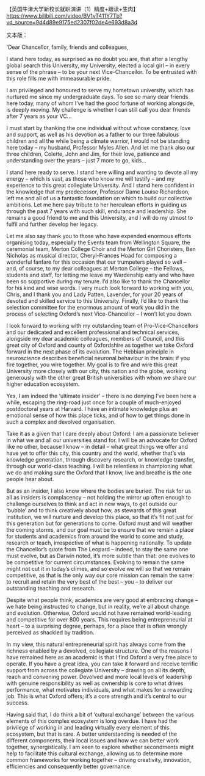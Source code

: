 【英国牛津大学新校长就职演讲（1）精度+跟读+生肉】 https://www.bilibili.com/video/BV1vT411Y7Tb?vd_source=9d4d89e9175ed2307f02de4e693d8a3d

文本版：

'Dear Chancellor, family, friends and colleagues, 

I stand here today, as surprised as no doubt you are, that after a lengthy global search this University, my University, elected a local girl – in every sense of the phrase – to be your next Vice-Chancellor. To be entrusted with this role fills me with immeasurable pride. 

I am privileged and honoured to serve my hometown university, which has nurtured me since my undergraduate days. To see so many dear friends here today, many of whom I’ve had the good fortune of working alongside, is deeply moving. My challenge is whether I can still call you dear friends after 7 years as your VC… 

I must start by thanking the one individual without whose constancy, love and support, as well as his devotion as a father to our three fabulous children and all the while being a climate warrior, I would not be standing here today – my husband, Professor Myles Allen. And let me thank also our three children, Colette, John and Jim, for their love, patience and understanding over the years – just 7 more to go, kids… 

I stand here ready to serve. I stand here willing and wanting to devote all my energy – which is vast, as those who know me will testify – and my experience to this great collegiate University. And I stand here confident in the knowledge that my predecessor, Professor Dame Louise Richardson, left me and all of us a fantastic foundation on which to build our collective ambitions. Let me here pay tribute to her herculean efforts in guiding us through the past 7 years with such skill, endurance and leadership. She remains a good friend to me and this University, and I will do my utmost to fulfil and further develop her legacy.  

Let me also say thank you to those who have expended enormous efforts organising today, especially the Events team from Wellington Square, the ceremonial team, Merton College Choir and the Merton Girl Choristers, Ben Nicholas as musical director, Cheryl-Frances Hoad for composing a wonderful fanfare for this occasion that our trumpeters played so well – and, of course, to my dear colleagues at Merton College – the Fellows, students and staff, for letting me leave my Wardenship early and who have been so supportive during my tenure. I’d also like to thank the Chancellor for his kind and wise words. I very much look forward to working with you, Chris, and I thank you and Lady Patten, Lavender, for your 20 years of devoted and skilled service to this University. Finally, I’d like to thank the selection committee for the enormous amount of work you did in the process of selecting Oxford’s next Vice-Chancellor – I won’t let you down. 

I look forward to working with my outstanding team of Pro-Vice-Chancellors and our dedicated and excellent professional and technical services, alongside my dear academic colleagues, members of Council, and this great city of Oxford and county of Oxfordshire as together we take Oxford forward in the next phase of its evolution. The Hebbian principle in neuroscience describes beneficial neuronal behaviour in the brain: if you fire together, you wire together. My goal is to fire and wire this great University more closely with our city, this nation and the globe, working generously with the other great British universities with whom we share our higher education ecosystem. 

Yes, I am indeed the ‘ultimate insider’ – there is no denying I’ve been here a while, escaping the ring-road just once for a couple of much-enjoyed postdoctoral years at Harvard. I have an intimate knowledge plus an emotional sense of how this place ticks, and of how to get things done in such a complex and devolved organisation.  

Take it as a given that I care deeply about Oxford: I am a passionate believer in what we and all our universities stand for. I will be an advocate for Oxford like no other, because I know – in detail – what great things we offer and have yet to offer this city, this country and the world, whether that’s via knowledge generation, through discovery research, or knowledge transfer, through our world-class teaching. I will be relentless in championing what we do and making sure the Oxford that I know, live and breathe is the one people hear about. 

But as an insider, I also know where the bodies are buried. The risk for us all as insiders is complacency – not holding the mirror up often enough to challenge ourselves to think and act in new ways, to get outside our ‘bubble’ and to think creatively about how, as stewards of this great institution, we will nurture and develop this place, so that it’s fit not just for this generation but for generations to come. Oxford must and will weather the coming storms, and our goal must be to ensure that we remain a place for students and academics from around the world to come and study, research or teach, irrespective of what is happening nationally. To update the Chancellor’s quote from The Leopard – indeed, to stay the same one must evolve, but as Darwin noted, it’s more subtle than that: one evolves to be competitive for current circumstances. Evolving to remain the same might not cut it in today’s climes, and so evolve we will so that we remain competitive, as that is the only way our core mission can remain the same: to recruit and retain the very best of the best – you – to deliver our outstanding teaching and research. 

Despite what people think, academics are very good at embracing change – we hate being instructed to change, but in reality, we’re all about change and evolution. Otherwise, Oxford would not have remained world-leading and competitive for over 800 years. This requires being entrepreneurial at heart – to a surprising degree, perhaps, for a place that is often wrongly perceived as shackled by tradition. 

In my view, this natural entrepreneurial spirit has always come from the richness enabled by a devolved, collegiate structure. One of the reasons I have remained here as an academic is that I find Oxford a very free place to operate. If you have a great idea, you can take it forward and receive terrific support from across the collegiate University – drawing on all its depth, reach and convening power. Devolved and more local levels of leadership with genuine responsibility as well as ownership is core to what drives performance, what motivates individuals, and what makes for a rewarding job. This is what Oxford offers; it’s a core strength and it’s central to our success. 

Having said that, I do think a bit of ‘cultural exchange’ between the various elements of this complex ecosystem is long overdue. I have had the privilege of working in and leading virtually every element of this ecosystem, but that is rare. A better understanding is needed of the different components, their local issues and how we can better work together, synergistically. I am keen to explore whether secondments might help to facilitate this cultural exchange, allowing us to determine more common frameworks for working together – driving creativity, innovation, efficiencies and consequently better governance.
